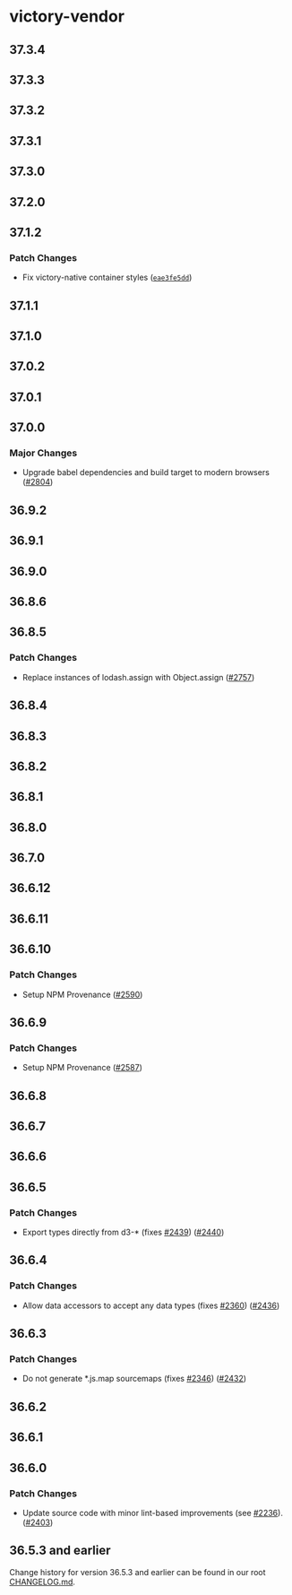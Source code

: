 # victory-vendor

## 37.3.4

## 37.3.3

## 37.3.2

## 37.3.1

## 37.3.0

## 37.2.0

## 37.1.2

### Patch Changes

- Fix victory-native container styles ([`eae3fe5dd`](https://github.com/FormidableLabs/victory/commit/eae3fe5dde175e68e146576655cb2e8054ad6456))

## 37.1.1

## 37.1.0

## 37.0.2

## 37.0.1

## 37.0.0

### Major Changes

- Upgrade babel dependencies and build target to modern browsers ([#2804](https://github.com/FormidableLabs/victory/pull/2804))

## 36.9.2

## 36.9.1

## 36.9.0

## 36.8.6

## 36.8.5

### Patch Changes

- Replace instances of lodash.assign with Object.assign ([#2757](https://github.com/FormidableLabs/victory/pull/2757))

## 36.8.4

## 36.8.3

## 36.8.2

## 36.8.1

## 36.8.0

## 36.7.0

## 36.6.12

## 36.6.11

## 36.6.10

### Patch Changes

- Setup NPM Provenance ([#2590](https://github.com/FormidableLabs/victory/pull/2590))

## 36.6.9

### Patch Changes

- Setup NPM Provenance ([#2587](https://github.com/FormidableLabs/victory/pull/2587))

## 36.6.8

## 36.6.7

## 36.6.6

## 36.6.5

### Patch Changes

- Export types directly from d3-\* (fixes [#2439](https://github.com/FormidableLabs/victory/issues/2439)) ([#2440](https://github.com/FormidableLabs/victory/pull/2440))

## 36.6.4

### Patch Changes

- Allow data accessors to accept any data types (fixes [#2360](https://github.com/FormidableLabs/victory/issues/2360)) ([#2436](https://github.com/FormidableLabs/victory/pull/2436))

## 36.6.3

### Patch Changes

- Do not generate \*.js.map sourcemaps (fixes [#2346](https://github.com/FormidableLabs/victory/issues/2346)) ([#2432](https://github.com/FormidableLabs/victory/pull/2432))

## 36.6.2

## 36.6.1

## 36.6.0

### Patch Changes

- Update source code with minor lint-based improvements (see [#2236](https://github.com/FormidableLabs/victory/issues/2236)). ([#2403](https://github.com/FormidableLabs/victory/pull/2403))

## 36.5.3 and earlier

Change history for version 36.5.3 and earlier can be found in our root [CHANGELOG.md](https://github.com/FormidableLabs/victory/blob/main/CHANGELOG.md).
